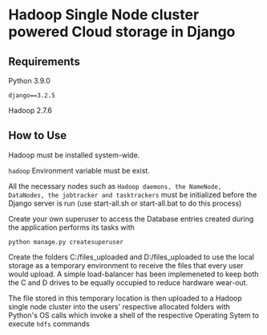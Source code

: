 # Hadoop Single Node cluster powered Cloud storage in Django



## Requirements
Python 3.9.0
```
django==3.2.5
```
Hadoop 2.7.6

## How to Use
Hadoop must be installed system-wide.


`hadoop` Environment variable must be exist.

All the necessary nodes such as `Hadoop daemons, the NameNode, DataNodes, the jobtracker and tasktrackers` must be initialized before the Django server is run
(use start-all.sh or start-all.bat to do this process)

Create your own superuser to access the Database entries created during the application performs its tasks with


`python manage.py createsuperuser`

Create the folders C:/files_uploaded and D:/files_uploaded to use the local storage as a temporary environment to receive the files that every user would upload. A simple load-balancer has been implemeneted to keep both the C and D drives to be equally occupied to reduce hardware wear-out.

The file stored in this temporary location is then uploaded to a Hadoop single node cluster into the users' respective allocated folders with Python's OS calls which invoke a shell of the respective Operating Sytem to execute `hdfs` commands






